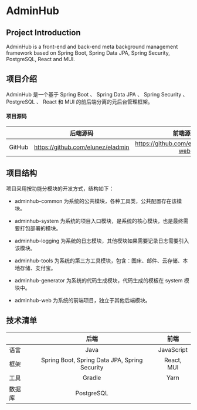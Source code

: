 # AdminHub

## Project Introduction

AdminHub is a front-end and back-end meta background management framework based on Spring Boot, Spring Data JPA, Spring Security, PostgreSQL, React and MUI.

## 项目介绍

AdminHub 是一个基于 Spring Boot 、 Spring Data JPA 、 Spring Security 、 PostgreSQL 、 React 和 MUI 的前后端分离的元后台管理框架。

#### 项目源码

| | 后端源码 | 前端源码 |
| :-----| :----: | :----: |
| GitHub | https://github.com/elunez/eladmin | https://github.com/elunez/eladmin-web |

## 项目结构

项目采用按功能分模块的开发方式，结构如下：

- adminhub-common 为系统的公共模块，各种工具类，公共配置存在该模块。

- adminhub-system 为系统的项目入口模块，是系统的核心模块，也是最终需要打包部署的模块。

- adminhub-logging 为系统的日志模块，其他模块如果需要记录日志需要引入该模块。

- adminhub-tools 为系统的第三方工具模块，包含：图床、邮件、云存储、本地存储、支付宝。

- adminhub-generator 为系统的代码生成模块，代码生成的模板在 system 模块中。

- adminhub-web 为系统的前端项目，独立于其他后端模块。

## 技术清单

| | 后端 | 前端 |
| :-----| :----: | :----: |
| 语言 | Java | JavaScript |
| 框架 | Spring Boot, Spring Data JPA, Spring Security | React, MUI |
| 工具 | Gradle | Yarn |
| 数据库 | PostgreSQL | |


